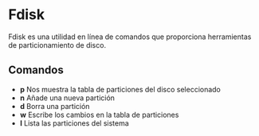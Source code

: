 # Fdisk

Fdisk es una utilidad en línea de comandos que proporciona herramientas de particionamiento de disco.

## Comandos

- **p** Nos muestra la tabla de particiones del disco seleccionado
- **n** Añade una nueva partición
- **d** Borra una partición
- **w** Escribe los cambios en la tabla de particiones
- **l** Lista las particiones del sistema